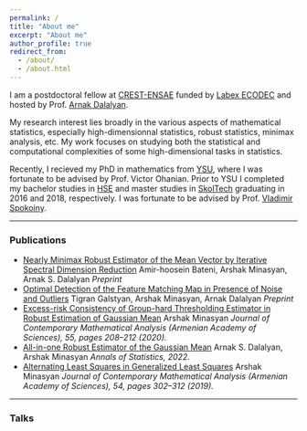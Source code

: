 ```yaml
---
permalink: /
title: "About me"
excerpt: "About me"
author_profile: true
redirect_from: 
  - /about/
  - /about.html
---
```


I am a postdoctoral fellow at [CREST-ENSAE](https://www.ensae.fr/) funded by [Labex ECODEC](https://labex-ecodec.ensae.fr/) and hosted by Prof. [Arnak Dalalyan](https://adalalyan.github.io/).

My research interest lies broadly in the various aspects of mathematical statistics, especially high-dimensionnal statistics, robust 
statistics, minimax analysis, etc. My work focuses on studying both the statistical and computational complexities of some high-dimensional tasks in statistics.

Recently, I recieved my PhD in mathematics from [YSU](http://www.ysu.am/main/), where I was fortunate to be advised by Prof. Victor Ohanian. Prior to YSU I completed my bachelor studies in [HSE](https://www.hse.ru/en/) and master studies in [SkolTech](https://www.skoltech.ru/en/) graduating in 2016 and 2018, respectively. I was fortunate to be advised by Prof. [Vladimir Spokoiny](https://www.wias-berlin.de/people/spokoiny/?lang=0). 

--- 
### Publications

- [Nearly Minimax Robust Estimator of the Mean Vector by Iterative Spectral Dimension Reduction](https://arxiv.org/pdf)
Amir-hoosein Bateni, Arshak Minasyan, Arnak S. Dalalyan
*Preprint*
- [Optimal Detection of the Feature Matching Map in Presence of Noise and Outliers](https://arxiv.org/abs/2106.07044)
Tigran Galstyan, Arshak Minasyan, Arnak Dalalyan
*Preprint*
- [Excess-risk Consistency of Group-hard Thresholding Estimator in Robust Estimation of Gaussian Mean](https://link.springer.com/article/10.3103/S1068362320030073)
Arshak Minasyan
*Journal of Contemporary Mathematical Analysis (Armenian Academy of Sciences), 55, pages 208–212 (2020).*
- [All-in-one Robust Estimator of the Gaussian Mean](https://arxiv.org/abs/2002.01432)
Arnak S. Dalalyan, Arshak Minasyan
*Annals of Statistics, 2022.* 
- [Alternating Least Squares in Generalized Least Squares](https://link.springer.com/article/10.3103/S1068362319050078)
Arshak Minasyan
*Journal of Contemporary Mathematical Analysis (Armenian Academy of Sciences), 54, pages 302–312 (2019).*
---
### Talks 
